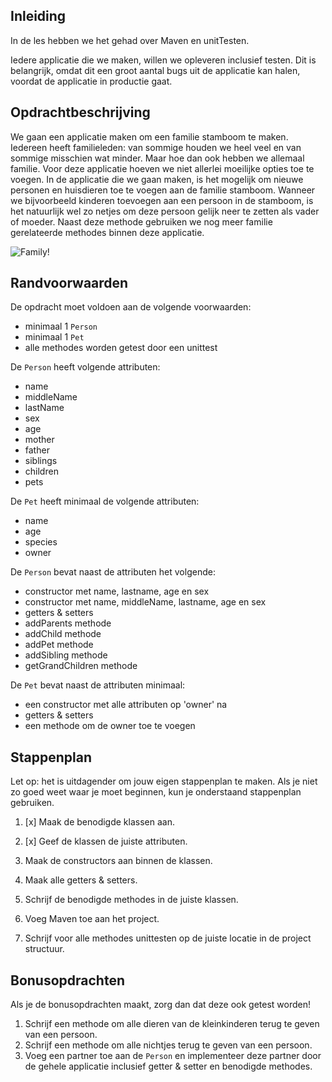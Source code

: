 ## Inleiding
In de les hebben we het gehad over Maven en unitTesten. 

Iedere applicatie die we maken, willen we opleveren inclusief testen. Dit is belangrijk, omdat dit een groot aantal bugs uit de applicatie kan halen, voordat de applicatie in productie gaat.


## Opdrachtbeschrijving
We gaan een applicatie maken om een familie stamboom te maken. Iedereen heeft familieleden: van sommige houden we heel veel en van sommige misschien wat minder. Maar hoe dan ook hebben we allemaal familie.
Voor deze applicatie hoeven we niet allerlei moeilijke opties toe te voegen.
In de applicatie die we gaan maken, is het mogelijk om nieuwe personen en huisdieren toe te voegen aan de familie stamboom. Wanneer we bijvoorbeeld kinderen toevoegen aan een persoon in de stamboom, is het natuurlijk wel zo netjes om deze persoon gelijk neer te zetten als vader of moeder. Naast deze methode gebruiken we nog meer familie gerelateerde methodes binnen deze applicatie. 

![Family!](./assets/Family.JPG)


## Randvoorwaarden
De opdracht moet voldoen aan de volgende voorwaarden:

- minimaal 1 `Person`
- minimaal 1 `Pet`
- alle methodes worden getest door een unittest

De `Person` heeft volgende attributen:

- name
- middleName
- lastName
- sex
- age
- mother
- father
- siblings
- children
- pets

De `Pet` heeft minimaal de volgende attributen:

- name
- age
- species
- owner

De `Person` bevat naast de attributen het volgende:

- constructor met name, lastname, age en sex
- constructor met name, middleName, lastname, age en sex
- getters & setters
- addParents methode
- addChild methode
- addPet methode
- addSibling methode
- getGrandChildren methode

De `Pet` bevat naast de attributen minimaal:

- een constructor met alle attributen op 'owner' na
- getters & setters
- een methode om de owner toe te voegen


## Stappenplan
Let op: het is uitdagender om jouw eigen stappenplan te maken. Als je niet zo goed weet waar je moet beginnen, kun je onderstaand stappenplan gebruiken.

1. [x] Maak de benodigde klassen aan.

2. [x] Geef de klassen de juiste attributen.

3. Maak de constructors aan binnen de klassen.

4. Maak alle getters & setters.

5. Schrijf de benodigde methodes in de juiste klassen.

6. Voeg Maven toe aan het project.

6. Schrijf voor alle methodes unittesten op de juiste locatie in de project structuur.


## Bonusopdrachten
Als je de bonusopdrachten maakt, zorg dan dat deze ook getest worden!

1. Schrijf een methode om alle dieren van de kleinkinderen terug te geven van een persoon. 
2. Schrijf een methode om alle nichtjes terug te geven van een persoon.
3. Voeg een partner toe aan de `Person` en implementeer deze partner door de gehele applicatie inclusief getter & setter en benodigde methodes.

